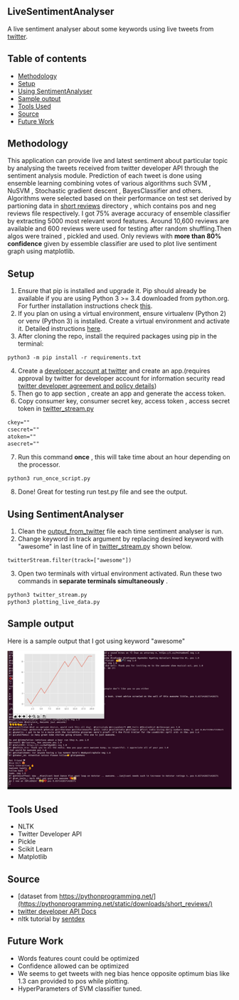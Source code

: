 ## LiveSentimentAnalyser
A live sentiment analyser about some keywords using live tweets from [twitter](https://twitter.com).

## Table of contents
* [Methodology](#Methodology)
* [Setup](#setup)
* [Using SentimentAnalyser](#UsingSentimentAnalyser)
* [Sample output](#Sampleoutput)
* [Tools Used](#ToolsUsed)
* [Source](#Source)
* [Future Work](#FutureWork)

## Methodology
This  application can provide live and latest sentiment about particular topic by analysing the tweets received from twitter developer API through the sentiment analysis module. Prediction of each tweet is done using ensemble learning combining votes of various algorithms such SVM , NuSVM , Stochastic gradient descent , BayesClassifier and others. Algorithms were selected based on their performance on test set derived by partioning data in [short reviews](https://github.com/naman-32/LiveSentimentAnalyser/tree/master/short_reviews) directory , which contains pos and neg reviews file respectively. I got 75% average accuracy of ensemble classifier by extracting 5000 most relevant word features. Around 10,600 reviews are available and 600 reviews were used for testing after random shuffling.Then algos were trained , pickled and used. Only reviews with **more than 80% confidence** given by essemble classifier are used to plot live sentiment graph using matplotlib.         

## Setup
1. Ensure that pip is installed and upgrade it. Pip should already be available if you are using Python 3 >= 3.4 downloaded from python.org. For further installation instructions check [this](https://pip.pypa.io/en/stable/installing/).
2. If you plan on using a virtual environment, ensure virtualenv (Python 2) or venv (Python 3) is installed. Create a virtual environment and activate it. Detailed instructions [here](https://packaging.python.org/guides/installing-using-pip-and-virtual-environments/).
3. After cloning the repo, install the required packages using pip in the terminal:
```
python3 -m pip install -r requirements.txt
```
4. Create a [developer account at twitter](https://developer.twitter.com) and create an app.(requires approval by twitter for developer account for information security read [twitter developer agreement and policy details](https://developer.twitter.com/en/developer-terms/agreement-and-policy))
5. Then go to app section , create an app and generate the access token.
6. Copy consumer key, consumer secret key, access token , access secret token in [twitter_stream.py](https://github.com/naman-32/LiveSentimentAnalyser/blob/master/twitter_stream.py)
```
ckey=""
csecret=""
atoken=""
asecret=""
```

7. Run this command **once** , this will take time about an hour depending on the processor. 
```
python3 run_once_script.py
```
8. Done! Great for testing run test.py file and see the output.

## Using SentimentAnalyser
1. Clean the [output_from_twitter](https://github.com/naman-32/LiveSentimentAnalyser/blob/master/output_from_twitter) file each time sentiment analyser is run.
2. Change keyword in track argument by replacing desired keyword with "awesome" in last line of in [twitter_stream.py](https://github.com/naman-32/LiveSentimentAnalyser/blob/master/twitter_stream.py) shown below.
```
twitterStream.filter(track=["awesome"])
```
3. Open two terminals with virtual environment activated. Run these two commands in **separate terminals simultaneously** .
```
python3 twitter_stream.py
python3 plotting_live_data.py
```

## Sample output
Here is a sample output that I got using keyword "awesome"

![OUTPUT](images/output.jpg)

## Tools Used
- NLTK
- Twitter Developer API
- Pickle
- Scikit Learn
- Matplotlib

## Source
- [dataset from https://pythonprogramming.net/](https://pythonprogramming.net/static/downloads/short_reviews/)
- [twitter developer API Docs](https://developer.twitter.com/en/docs)
- nltk tutorial by [sentdex](https://www.youtube.com/watch?v=FLZvOKSCkxY&list=PLQVvvaa0QuDf2JswnfiGkliBInZnIC4HL)

## Future Work
- Words features count could be optimized
- Confidence allowed can be optimized
- We seems to get tweets with neg bias hence opposite optimum bias like 1.3 can provided to pos while plotting.
- HyperParameters of SVM classifier tuned.

